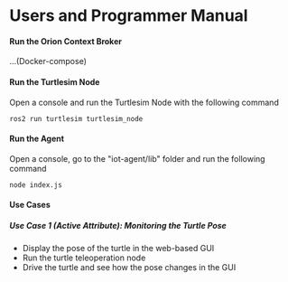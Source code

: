 # Users and Programmer Manual

#### Run the Orion Context Broker

...(Docker-compose)

#### Run the Turtlesim Node
Open a console and run the Turtlesim Node with the following command
```
ros2 run turtlesim turtlesim_node
``` 

#### Run the Agent
Open a console, go to the "iot-agent/lib" folder and run the following command
```
node index.js
``` 

#### Use Cases

##### Use Case 1 (Active Attribute): Monitoring the Turtle Pose 
* Display the pose of the turtle in the web-based GUI
* Run the turtle teleoperation node
* Drive the turtle and see how the pose changes in the GUI
